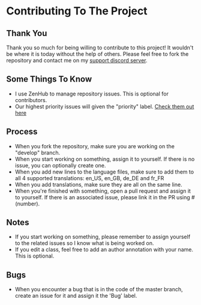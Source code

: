 # Contributing To The Project
## Thank You
Thank you so much for being willing to contribute to this project! It wouldn't be where it is today without the help of others. Please feel free to fork the repository and contact me on my [support discord server](https://discord.gg/xXtuAQ2).

## Some Things To Know
- I use ZenHub to manage repository issues. This is optional for contributors.
- Our highest priority issues will given the "priority" label. [Check them out here](https://github.com/dmccoystephenson/Medieval-Factions/issues?q=is%3Aissue+is%3Aopen+label%3Apriority)

## Process
- When you fork the repository, make sure you are working on the "develop" branch.
- When you start working on something, assign it to yourself. If there is no issue, you can optionally create one.
- When you add new lines to the language files, make sure to add them to all 4 supported translations: en_US, en_GB, de_DE and fr_FR
- When you add translations, make sure they are all on the same line.
- When you're finished with something, open a pull request and assign it to yourself. If there is an associated issue, please link it in the PR using #(number).

## Notes
- If you start working on something, please remember to assign yourself to the related issues so I know what is being worked on.
- If you edit a class, feel free to add an author annotation with your name. This is optional.

## Bugs
- When you encounter a bug that is in the code of the master branch, create an issue for it and assign it the 'Bug' label.
